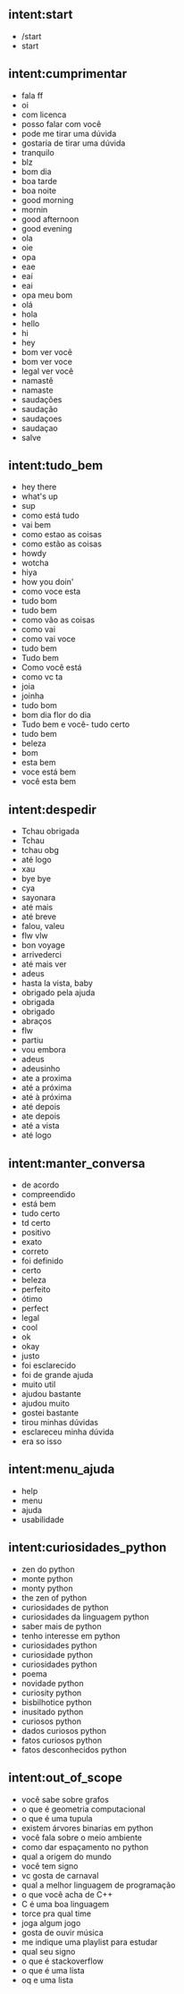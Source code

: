 ## intent:start
- /start
- start

## intent:cumprimentar
- fala ff
- oi
- com licenca
- posso falar com você
- pode me tirar uma dúvida
- gostaria de tirar uma dúvida
- tranquilo
- blz
- bom dia
- boa tarde
- boa noite
- good morning
- mornin
- good afternoon
- good evening
- ola
- oie
- opa
- eae
- eaí
- eai
- opa meu bom
- olá
- hola
- hello
- hi
- hey
- bom ver você
- bom ver voce
- legal ver você
- namastê
- namaste
- saudações
- saudação
- saudaçoes
- saudaçao
- salve

## intent:tudo_bem
- hey there
- what's up
- sup
- como está tudo
- vai bem
- como estao as coisas
- como estão as coisas
- howdy
- wotcha
- hiya
- how you doin'
- como voce esta
- tudo bom
- tudo bem
- como vão as coisas
- como vai
- como vai voce
- tudo bem
- Tudo bem
- Como você está
- como vc ta
- joia
- joinha
- tudo bom
- bom dia flor do dia
- Tudo bem e você- tudo certo
- tudo bem
- beleza
- bom
- esta bem
- voce está bem
- você esta bem

## intent:despedir
- Tchau obrigada
- Tchau
- tchau obg
- até logo
- xau
- bye bye
- cya
- sayonara
- até mais
- até breve
- falou, valeu
- flw vlw
- bon voyage
- arrivederci
- até mais ver
- adeus
- hasta la vista, baby
- obrigado pela ajuda
- obrigada
- obrigado
- abraços
- flw
- partiu
- vou embora
- adeus
- adeusinho
- ate a proxima
- até a próxima
- até à próxima
- até depois
- ate depois
- até a vista
- até logo

## intent:manter_conversa
- de acordo
- compreendido
- está bem
- tudo certo
- td certo
- positivo
- exato
- correto
- foi definido
- certo
- beleza
- perfeito
- ótimo
- perfect
- legal
- cool
- ok
- okay
- justo
- foi esclarecido
- foi de grande ajuda
- muito util
- ajudou bastante
- ajudou muito
- gostei bastante
- tirou minhas dúvidas
- esclareceu minha dúvida
- era so isso

## intent:menu_ajuda
- help
- menu
- ajuda 
- usabilidade


## intent:curiosidades_python
- zen do python
- monte python
- monty python
- the zen of python
- curiosidades de python
- curiosidades da linguagem python
- saber mais de python
- tenho interesse em python
- curiosidades python
- curiosidade python
- curiosidades python
- poema
- novidade python
- curiosity python
- bisbilhotice python
- inusitado python
- curiosos python
- dados curiosos python
- fatos curiosos python
- fatos desconhecidos python

## intent:out_of_scope
- você sabe sobre grafos
- o que é geometria computacional
- o que é uma tupula
- existem árvores binarias em python
- você fala sobre o meio ambiente
- como dar espaçamento no python
- qual a origem do mundo
- você tem signo
- vc gosta de carnaval
- qual a melhor linguagem de programação
- o que você acha de C++
- C é uma boa linguagem
- torce pra qual time
- joga algum jogo
- gosta de ouvir música 
- me indique uma playlist para estudar
- qual seu signo
- o que é stackoverflow
- o que é uma lista
- oq e uma lista
